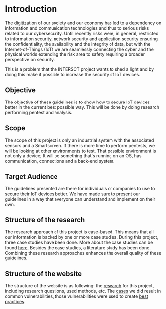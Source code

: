 # Introduction

The digitization of our society and our economy has led to a dependency on information and communication technologies and thus to serious risks related to our cybersecurity. Until recently risks were, in general, restricted to information security, network security and application security ensuring the confidentiality, the availability and the integrity of data, but with the Internet-of-Things (IoT) we are seamlessly connecting the cyber and the physical worlds extending the risk area to safety requiring a broader perspective on security.

This is a problem that the INTERSCT project wants to shed a light and by doing this make it possible to increase the security of IoT devices.

## Objective

The objective of these guidelines is to show how to secure IoT devices better in the current best possible way.
This will be done by doing research performing pentest and analysis.

## Scope

The scope of this project is only an industrial system with the associated sensors and a Smartscreen.
If there is more time to perform pentests, we will
be looking at other environments to test. That possible environment is not only a device; It will be something that's running on an OS, has communication, connections and a back-end system.

## Target Audience

The guidelines presented are there for individuals or companies to use to secure their IoT devices better.
We have made sure to present our guidelines in a way that everyone can understand and implement on their own.

## Structure of the research

The research approach of this project is case-based. This means that all our information is backed by one or more case studies. During this project, three case studies have been done. More about the case studies can be found [here](cases/index.md). Besides the case studies, a literature study has been done. Combining these research approaches enhances the overall quality of these guidelines.

## Structure of the website

The structure of the website is as following: the [research](/research) for this project, including research questions, used methods, etc. The [cases](/cases) we did
result in common vulnerabilities, those vulnerabilities were used to create [best practices](/bestpractices/index).
